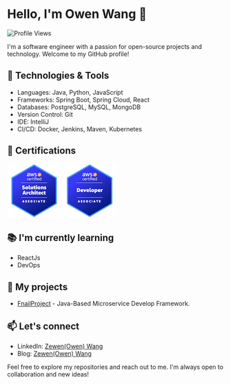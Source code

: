# Hello, I'm Owen Wang 👋

![Profile Views](https://komarev.com/ghpvc/?username=zewenw)

I'm a software engineer with a passion for open-source projects and technology. Welcome to my GitHub profile!


## 🔧 Technologies & Tools

- Languages: Java, Python, JavaScript
- Frameworks: Spring Boot, Spring Cloud, React
- Databases: PostgreSQL, MySQL, MongoDB
- Version Control: Git
- IDE: IntelliJ
- CI/CD: Docker, Jenkins, Maven, Kubernetes

## :medal_sports: Certifications

![AWS Certified Solutions Architect - Associate](https://github.com/zewenw/zewenw/blob/master/aws-certified-solutions-architect-associate.png)
![AWS Certified Developer - Associate](https://github.com/zewenw/zewenw/blob/master/aws-certified-developer-associate.png)

## :books: I'm currently learning

- ReactJs
- DevOps

## 🚀 My projects

- [FnailProject](https://github.com/zewenw/final_project) - Java-Based Microservice Develop Framework.

## 📫 Let's connect

- LinkedIn: [Zewen(Owen) Wang](https://www.linkedin.com/in/owenwang8527/)
- Blog: [Zewen(Owen) Wang](https://www.yuque.com/wangzewen-jlbvo)

Feel free to explore my repositories and reach out to me. I'm always open to collaboration and new ideas!
